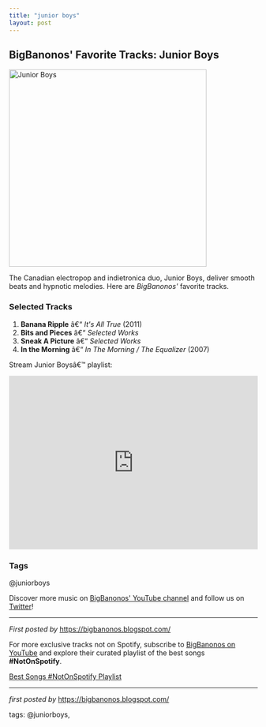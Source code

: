 ```yaml
---
title: "junior boys"
layout: post
---
```

<h2>BigBanonos' Favorite Tracks: Junior Boys</h2> <div > <a href="https://www.dominomusic.com/res/vnKq/1200_1200/Newberry_110624_7591.jpg"> <img src="https://www.dominomusic.com/res/vnKq/1200_1200/Newberry_110624_7591.jpg" alt="Junior Boys" width="400" /> </a>
</div> <p>The Canadian electropop and indietronica duo, Junior Boys, deliver smooth beats and hypnotic melodies. Here are <em>BigBanonos'</em> favorite tracks.</p> <h3>Selected Tracks</h3>
<ol> <li><strong>Banana Ripple</strong> â€“ <em>It's All True</em> (2011)</li> <li><strong>Bits and Pieces</strong> â€“ <em>Selected Works</em></li> <li><strong>Sneak A Picture</strong> â€“ <em>Selected Works</em></li> <li><strong>In the Morning</strong> â€“ <em>In The Morning / The Equalizer</em> (2007)</li>
</ol> <p>Stream Junior Boysâ€™ playlist:</p>
<iframe src="https://open.spotify.com/embed/playlist/1csABMefV7YES6062ZKwrz?utm_source=generator" width="100%" height="352" frameBorder="0" allowfullscreen="" allow="autoplay; clipboard-write; encrypted-media; fullscreen; picture-in-picture" loading="lazy"></iframe> <h3>Tags</h3>
<p>@juniorboys</p> <p>Discover more music on <a href="https://www.youtube.com/@BigBanonos" target="_blank">BigBanonos' YouTube channel</a> and follow us on <a href="https://twitter.com/BigBanonos" target="_blank">Twitter</a>!</p> <hr />
<p><em>First posted by</em> <a href="https://bigbanonos.blogspot.com/" rel="noopener" target="_new">https://bigbanonos.blogspot.com/</a></p>


<!--Subscribe and Playlist Links-->
<div>
    <p>For more exclusive tracks not on Spotify, subscribe to <a href="https://www.youtube.com/@BigBanonos" target="_blank">BigBanonos on YouTube</a> and explore their curated playlist of the best songs <strong>#NotOnSpotify</strong>.</p>
    <p><a href="https://www.youtube.com/playlist?list=PLtuNtuTatqI0kFahUCbtbfenC_ET5O_tr" target="_blank">Best Songs #NotOnSpotify Playlist<br /></a></p></div>

<hr />

<p><em>first posted by</em> <a href="https://bigbanonos.blogspot.com/" rel="noopener" target="_new">https://bigbanonos.blogspot.com/</a></p>

<p>tags: @juniorboys,</p>
